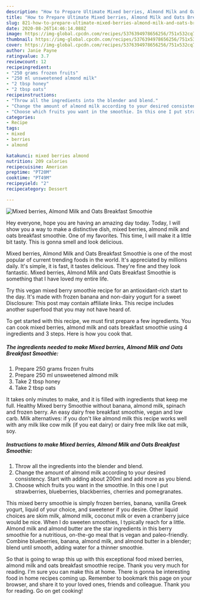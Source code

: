 ```yaml
---
description: "How to Prepare Ultimate Mixed berries, Almond Milk and Oats Breakfast Smoothie"
title: "How to Prepare Ultimate Mixed berries, Almond Milk and Oats Breakfast Smoothie"
slug: 821-how-to-prepare-ultimate-mixed-berries-almond-milk-and-oats-breakfast-smoothie
date: 2020-08-26T14:46:14.088Z
image: https://img-global.cpcdn.com/recipes/5376394978656256/751x532cq70/mixed-berries-almond-milk-and-oats-breakfast-smoothie-recipe-main-photo.jpg
thumbnail: https://img-global.cpcdn.com/recipes/5376394978656256/751x532cq70/mixed-berries-almond-milk-and-oats-breakfast-smoothie-recipe-main-photo.jpg
cover: https://img-global.cpcdn.com/recipes/5376394978656256/751x532cq70/mixed-berries-almond-milk-and-oats-breakfast-smoothie-recipe-main-photo.jpg
author: Janie Payne
ratingvalue: 3.7
reviewcount: 12
recipeingredient:
- "250 grams frozen fruits"
- "250 ml unsweetened almond milk"
- "2 tbsp honey"
- "2 tbsp oats"
recipeinstructions:
- "Throw all the ingredients into the blender and blend."
- "Change the amount of almond milk according to your desired consistency. Start with adding about 200ml and add more as you blend."
- "Choose which fruits you want in the smoothie. In this one I put strawberries, blueberries, blackberries, cherries and pomegranates."
categories:
- Recipe
tags:
- mixed
- berries
- almond

katakunci: mixed berries almond 
nutrition: 209 calories
recipecuisine: American
preptime: "PT20M"
cooktime: "PT49M"
recipeyield: "2"
recipecategory: Dessert

---
```



![Mixed berries, Almond Milk and Oats Breakfast Smoothie](https://img-global.cpcdn.com/recipes/5376394978656256/751x532cq70/mixed-berries-almond-milk-and-oats-breakfast-smoothie-recipe-main-photo.jpg)

Hey everyone, hope you are having an amazing day today. Today, I will show you a way to make a distinctive dish, mixed berries, almond milk and oats breakfast smoothie. One of my favorites. This time, I will make it a little bit tasty. This is gonna smell and look delicious.

Mixed berries, Almond Milk and Oats Breakfast Smoothie is one of the most popular of current trending foods in the world. It's appreciated by millions daily. It's simple, it is fast, it tastes delicious. They're fine and they look fantastic. Mixed berries, Almond Milk and Oats Breakfast Smoothie is something that I have loved my entire life.

Try this vegan mixed berry smoothie recipe for an antioxidant-rich start to the day. It&#39;s made with frozen banana and non-dairy yogurt for a sweet Disclosure: This post may contain affiliate links. This recipe includes another superfood that you may not have heard of.


To get started with this recipe, we must first prepare a few ingredients. You can cook mixed berries, almond milk and oats breakfast smoothie using 4 ingredients and 3 steps. Here is how you cook that.

<!--inarticleads1-->

##### The ingredients needed to make Mixed berries, Almond Milk and Oats Breakfast Smoothie:

1. Prepare 250 grams frozen fruits
1. Prepare 250 ml unsweetened almond milk
1. Take 2 tbsp honey
1. Take 2 tbsp oats


It takes only minutes to make, and it is filled with ingredients that keep me full. Healthy Mixed berry Smoothie without banana, almond milk, spinach and frozen berry. An easy dairy free breakfast smoothie, vegan and low carb. Milk alternatives: if you don&#39;t like almond milk this recipe works well with any milk like cow milk (if you eat dairy) or dairy free milk like oat milk, soy. 

<!--inarticleads2-->

##### Instructions to make Mixed berries, Almond Milk and Oats Breakfast Smoothie:

1. Throw all the ingredients into the blender and blend.
1. Change the amount of almond milk according to your desired consistency. Start with adding about 200ml and add more as you blend.
1. Choose which fruits you want in the smoothie. In this one I put strawberries, blueberries, blackberries, cherries and pomegranates.


This mixed berry smoothie is simply frozen berries, banana, vanilla Greek yogurt, liquid of your choice, and sweetener if you desire. Other liquid choices are skim milk, almond milk, coconut milk or even a cranberry juice would be nice. When I do sweeten smoothies, I typically reach for a little. Almond milk and almond butter are the star ingredients in this berry smoothie for a nutritious, on-the-go meal that is vegan and paleo-friendly. Combine blueberries, banana, almond milk, and almond butter in a blender; blend until smooth, adding water for a thinner smoothie. 

So that is going to wrap this up with this exceptional food mixed berries, almond milk and oats breakfast smoothie recipe. Thank you very much for reading. I'm sure you can make this at home. There is gonna be interesting food in home recipes coming up. Remember to bookmark this page on your browser, and share it to your loved ones, friends and colleague. Thank you for reading. Go on get cooking!
